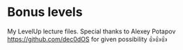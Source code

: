 # Bonus levels
My LevelUp lecture files.
Special thanks to Alexey Potapov https://github.com/dec0dOS for given possibility :+1::+1::+1:
